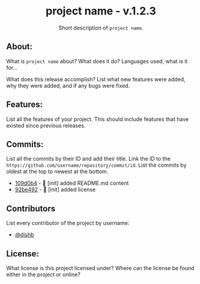 <!--
    A styling & format guide for release notes.
    Copyright (C) 2023  Dishant B. (@dishb) <code.dishb@gmail.com> and
    contributors.

    This program is free software: you can redistribute it and/or modify
    it under the terms of the GNU General Public License as published by
    the Free Software Foundation, either version 3 of the License, or
    (at your option) any later version.

    This program is distributed in the hope that it will be useful,
    but WITHOUT ANY WARRANTY; without even the implied warranty of
    MERCHANTABILITY or FITNESS FOR A PARTICULAR PURPOSE.  See the
    GNU General Public License for more details.

    You should have received a copy of the GNU General Public License
    along with this program.  If not, see <https://www.gnu.org/licenses/>.
-->

<div align = 'center'>
    <h1> project name - v.1.2.3 </h1>
  Short description of <code>project name</code>.
</div>

## About:
What is `project name` about? What does it do? Languages used, what is it for...

What does this release accomplish? List what new features were added, why they were added, and if any bugs were fixed.

## Features:
List all the features of your project. This should include features that have existed since previous releases.

## Commits:
List all the commits by their ID and add their title. Link the ID to the `https://github.com/username/repository/commit/id`.
List the commits by oldest at the top to newest at the bottom.

- [109d0b4](https://github.com/dishb/release-notes/commit/f7686240247ae843f240e45b341bc5224eccfa6f) - 🎉 [init] added README.md content
- [92be492](https://github.com/dishb/release-notes/commit/92be492abd1520cca6cea0f323dca2883792082c) - 🎉 [init] added license

## Contributors
List every contributor of the project by username:
- [@dishb](https://github.com/dishb)

## License:
What license is this project licensed under? Where can the license be found either in the project or online?
